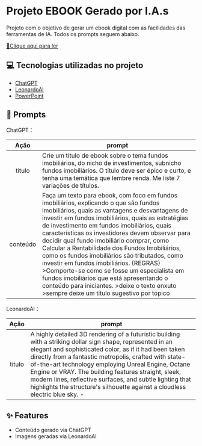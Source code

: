 # Projeto EBOOK Gerado por I.A.s

Projeto com o objetivo de gerar um ebook digital com as facilidades das ferramentas de IA. Todos os prompts
seguem abaixo.

<a href="https://github.com/Manoelatrpp/Ebook-bootcamp-Caixa-DIO/blob/main/Ebook%20FIIs.pdf" title="View PDF now"> 📕Clique aqui para ler</a>

## 💻 Tecnologias utilizadas no projeto

- [ChatGPT](https://chat.openai.com/) 
- [LeonardoAI](https://app.leonardo.ai)
- [PowerPoint](https://www.microsoft.com/en/microsoft-365/powerpoint)

## 🧠 Prompts

ChatGPT：

|   Ação   | prompt                                                                                                                                                                                                                                                                         |
| :------: | ------------------------------------------------------------------------------------------------------------------------------------------------------------------------------------------------------------------------------------------------------------------------------ |
|  título  | Crie um título de ebook sobre o tema fundos imobiliários, do nicho de investimentos, subnicho fundos imobiliários. O título deve ser épico e curto, e tenha uma temática que lembre renda. Me liste 7 variações de títulos.                                                        |
| conteúdo | Faça um texto para ebook, com foco em fundos imobiliários, explicando o que são fundos imobiliários, quais as vantagens e desvantagens de investir em fundos imobiliários, quais as estratégias de investimento em fundos imobiliários, quais características os investidores devem observar para decidir qual fundo imobiliário comprar, como Calcular a Rentabilidade dos Fundos Imobiliários, como os fundos imobiliários são tributados, como investir em fundos imobiliários. {REGRAS}  >Comporte-se como se fosse um especialista em fundos imobiliários que está apresentando o conteúdo para iniciantes.  >deixe o texto enxuto  >sempre deixe um título sugestivo por tópico |


LeonardoAI：

|  Ação  | prompt                                                                                 |
| :----: | -------------------------------------------------------------------------------------- |
| título | A highly detailed 3D rendering of a futuristic building with a striking dollar sign shape, represented in an elegant and sophisticated color, as if it had been taken directly from a fantastic metropolis, crafted with state-of-the-art technology employing Unreal Engine, Octane Engine or VRAY. The building features straight, sleek, modern lines, reflective surfaces, and subtle lighting that highlights the structure's silhouette against a cloudless electric blue sky. - |

## ✨ Features

- Conteúdo gerado via ChatGPT
- Imagens geradas via LeonardoAI
